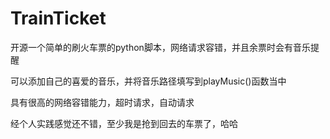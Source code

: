 # TrainTicket
开源一个简单的刷火车票的python脚本，网络请求容错，并且余票时会有音乐提醒

可以添加自己的喜爱的音乐，并将音乐路径填写到playMusic()函数当中

具有很高的网络容错能力，超时请求，自动请求

经个人实践感觉还不错，至少我是抢到回去的车票了，哈哈

